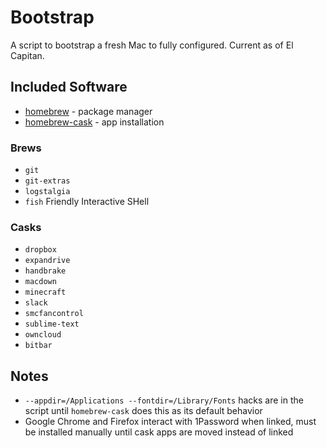 # Bootstrap

A script to bootstrap a fresh Mac to fully configured. Current as of El Capitan.

## Included Software

- [homebrew](https://github.com/Homebrew/homebrew) - package manager
- [homebrew-cask](https://github.com/caskroom/homebrew-cask) - app installation

### Brews

* `git`
* `git-extras`
* `logstalgia`
* `fish` Friendly Interactive SHell

### Casks

* `dropbox`
* `expandrive`
* `handbrake`
* `macdown`
* `minecraft`
* `slack`
* `smcfancontrol`
* `sublime-text`
* `owncloud`
* `bitbar`

## Notes

- `--appdir=/Applications --fontdir=/Library/Fonts` hacks are in the script until `homebrew-cask` does this as its default behavior
- Google Chrome and Firefox interact with 1Password when linked, must be installed manually until cask apps are moved instead of linked

